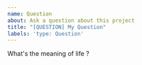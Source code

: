 ```yaml
---
name: Question
about: Ask a question about this project
title: "[QUESTION] My Question"
labels: 'type: Question'
---
```


What's the meaning of life ?